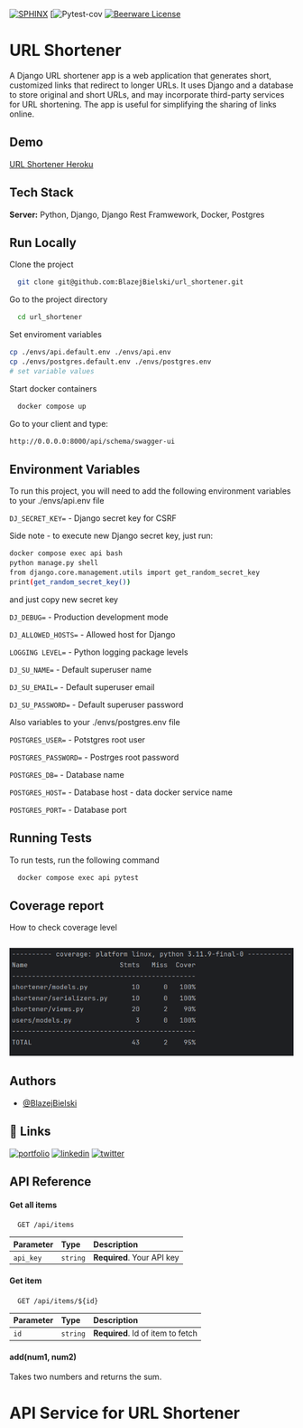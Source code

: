 [![SPHINX](https://img.shields.io/badge/documentation-yes-brightgreen.svg)](https://choosealicense.com/licenses/mit/) 
[![Pytest-cov](https://img.shields.io/badge/coverage-100%25-green)
[![Beerware License](https://img.shields.io/badge/license-Beerware-yellow)](https://github.com/BlazejBielski/url_shortener/blob/master/LICENSE)


# URL Shortener


A Django URL shortener app is a web application that generates short, customized links that redirect to longer URLs. It uses Django and a database to store original and short URLs, and may incorporate third-party services for URL shortening. The app is useful for simplifying the sharing of links online.



## Demo

[URL Shortener Heroku](https://desolate-anchorage-51220.herokuapp.com/api/schema/swagger-ui/)



## Tech Stack

**Server:** Python, Django, Django Rest Framwework, Docker, Postgres


## Run Locally

Clone the project

```bash
  git clone git@github.com:BlazejBielski/url_shortener.git
```

Go to the project directory

```bash
  cd url_shortener
```

Set enviroment variables

```bash
cp ./envs/api.default.env ./envs/api.env
cp ./envs/postgres.default.env ./envs/postgres.env
# set variable values
```

Start docker containers

```bash
  docker compose up
```

Go to your client and type:
```bash
http://0.0.0.0:8000/api/schema/swagger-ui
```
## Environment Variables

To run this project, you will need to add the following environment variables to your ./envs/api.env file

`DJ_SECRET_KEY=` - Django secret key for CSRF

Side note - to execute new Django secret key, just run:
```bash
docker compose exec api bash
python manage.py shell
from django.core.management.utils import get_random_secret_key 
print(get_random_secret_key())
```
and just copy new secret key


`DJ_DEBUG=` - Production development mode 

`DJ_ALLOWED_HOSTS=` - Allowed host for Django

`LOGGING LEVEL=` - Python logging package levels 


`DJ_SU_NAME=`  - Default superuser name

`DJ_SU_EMAIL=` - Default superuser email

`DJ_SU_PASSWORD=` - Default superuser password


Also variables to your ./envs/postgres.env file

`POSTGRES_USER=` - Potstgres root user

`POSTGRES_PASSWORD=` - Postrges root password

`POSTGRES_DB=` - Database name

`POSTGRES_HOST=` - Database host - data docker service name

`POSTGRES_PORT=` - Database port



## Running Tests

To run tests, run the following command

```bash
  docker compose exec api pytest
```


## Coverage report

How to check coverage level
```bash

```

![Coverage report](https://raw.githubusercontent.com/BlazejBielski/url_shortener/master/screenshots/img_2.png)


## Authors

- [@BlazejBielski](https://github.com/BlazejBielski)


## 🔗 Links
[![portfolio](https://img.shields.io/badge/my_portfolio-000?style=for-the-badge&logo=ko-fi&logoColor=white)](https://github.com/BlazejBielski?tab=repositories)
[![linkedin](https://img.shields.io/badge/linkedin-0A66C2?style=for-the-badge&logo=linkedin&logoColor=white)](https://www.linkedin.com/in/blazej-bielski/)
[![twitter](https://img.shields.io/badge/twitter-1DA1F2?style=for-the-badge&logo=twitter&logoColor=white)](https://twitter.com/)


## API Reference

#### Get all items

```http
  GET /api/items
```

| Parameter | Type     | Description                |
| :-------- | :------- | :------------------------- |
| `api_key` | `string` | **Required**. Your API key |

#### Get item

```http
  GET /api/items/${id}
```

| Parameter | Type     | Description                       |
| :-------- | :------- | :-------------------------------- |
| `id`      | `string` | **Required**. Id of item to fetch |

#### add(num1, num2)

Takes two numbers and returns the sum.
# API Service for URL Shortener
